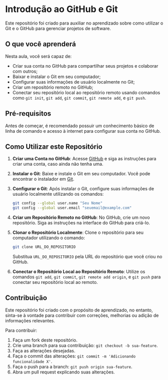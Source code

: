 # Introdução ao GitHub e Git

Este repositório foi criado para auxiliar no aprendizado sobre como utilizar o Git e o GitHub para gerenciar projetos de software.

## O que você aprenderá

Nesta aula, você será capaz de:

- Criar sua conta no GitHub para compartilhar seus projetos e colaborar com outros;
- Baixar e instalar o Git em seu computador;
- Configurar suas informações de usuário localmente no Git;
- Criar um repositório remoto no GitHub;
- Conectar seu repositório local ao repositório remoto usando comandos como `git init`, `git add`, `git commit`, `git remote add`, e `git push`.

## Pré-requisitos

Antes de começar, é recomendado possuir um conhecimento básico de linha de comando e acesso à internet para configurar sua conta no GitHub.

## Como Utilizar este Repositório

1. **Criar uma Conta no GitHub**: Acesse [GitHub](https://github.com) e siga as instruções para criar uma conta, caso ainda não tenha uma.

2. **Instalar o Git**: Baixe e instale o Git em seu computador. Você pode encontrar o instalador em [Git](https://git-scm.com/).

3. **Configurar o Git**: Após instalar o Git, configure suas informações de usuário localmente utilizando os comandos:
    ```bash
    git config --global user.name "Seu Nome"
    git config --global user.email "seuemail@example.com"
    ```

4. **Criar um Repositório Remoto no GitHub**: No GitHub, crie um novo repositório. Siga as instruções na interface do GitHub para criá-lo.

5. **Clonar o Repositório Localmente**: Clone o repositório para seu computador utilizando o comando:
    ```bash
    git clone URL_DO_REPOSITORIO
    ```
    Substitua `URL_DO_REPOSITORIO` pela URL do repositório que você criou no GitHub.

6. **Conectar o Repositório Local ao Repositório Remoto**: Utilize os comandos `git add`, `git commit`, `git remote add origin`, e `git push` para conectar seu repositório local ao remoto.

## Contribuição

Este repositório foi criado com o propósito de aprendizado, no entanto, sinta-se à vontade para contribuir com correções, melhorias ou adição de informações relevantes.

Para contribuir:

1. Faça um fork deste repositório.
2. Crie uma branch para sua contribuição: `git checkout -b sua-feature`.
3. Faça as alterações desejadas.
4. Faça o commit das alterações: `git commit -m 'Adicionando funcionalidade X'`.
5. Faça o push para a branch: `git push origin sua-feature`.
6. Abra um pull request explicando suas alterações.

